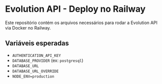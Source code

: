 # Evolution API - Deploy no Railway

Este repositório contém os arquivos necessários para rodar a Evolution API via Docker no Railway.

## Variáveis esperadas

- `AUTHENTICATION_API_KEY`
- `DATABASE_PROVIDER` (ex: `postgresql`)
- `DATABASE_URL`
- `DATABASE_URL_OVERRIDE`
- `NODE_ENV=production`
